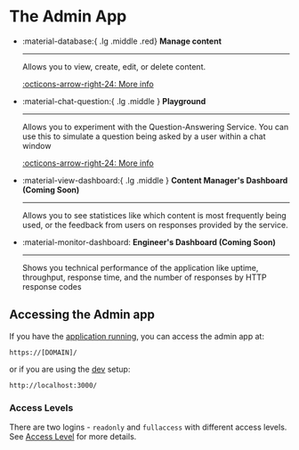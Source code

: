 # The Admin App



<div class="grid cards" markdown>

-   :material-database:{ .lg .middle .red} __Manage content__

    ---

    Allows you to view, create, edit, or delete content.

    [:octicons-arrow-right-24: More info](./manage-content.md)

-   :material-chat-question:{ .lg .middle } __Playground__

    ---

    Allows you to experiment with the Question-Answering Service. You can
    use this to simulate a question being asked by a user within a chat window

    [:octicons-arrow-right-24: More info](./playground.md)

-   :material-view-dashboard:{ .lg .middle } __Content Manager's Dashboard (Coming Soon)__

    ---

    Allows you to see statistices like which content is most frequently being
    used, or the feedback from users on responses provided by the service.

-   :material-monitor-dashboard: __Engineer's Dashboard (Coming Soon)__

    ---

    Shows you technical performance of the application like uptime, throughput,
    response time, and the number of responses by HTTP response codes


</div>

## Accessing the Admin app

If you have the [application running](../../deployment/quick-setup.md), you can access the admin app at:

    https://[DOMAIN]/

or if you are using the [dev](../../develop/setup.md) setup:

    http://localhost:3000/

### Access Levels

There are two logins - `readonly` and `fullaccess` with different access levels.
See [Access Level](./access-level.md) for more details.
